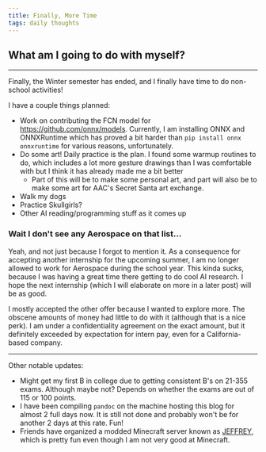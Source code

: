 ```yaml
---
title: Finally, More Time
tags: daily thoughts
---
```


## What am I going to do with myself?

<hr/>

Finally, the Winter semester has ended, and I finally have time to do non-school
activities!

I have a couple things planned:

- Work on contributing the FCN model for <https://github.com/onnx/models>.
  Currently, I am installing ONNX and ONNXRuntime which has proved a bit harder
  than `pip install onnx onnxruntime` for various reasons, unfortunately.
- Do some art! Daily practice is the plan. I found some warmup routines to do,
  which includes a lot more gesture drawings than I was comfortable with but I
  think it has already made me a bit better
  - Part of this will be to make some personal art, and part will also be to
    make some art for AAC's Secret Santa art exchange.
- Walk my dogs
- Practice Skullgirls?
- Other AI reading/programming stuff as it comes up

### Wait I don't see any Aerospace on that list...

Yeah, and not just because I forgot to mention it. As a consequence for
accepting another internship for the upcoming summer, I am no longer allowed to
work for Aerospace during the school year. This kinda sucks, because I was
having a great time there getting to do cool AI research. I hope the next
internship (which I will elaborate on more in a later post) will be as good.

I mostly accepted the other offer because I wanted to explore more. The
obscene amounts of money had little to do with it (although that is a nice
perk). I am under a confidentiality agreement on the exact amount, but it
definitely exceeded by expectation for intern pay, even for a California-based
company.

<hr/>

Other notable updates:

- Might get my first B in college due to getting consistent B's on 21-355 exams.
  Although maybe not? Depends on whether the exams are out of 115 or 100 points.
- I have been compiling `pandoc` on the machine hosting this blog for almost 2
  full days now. It is still not done and probably won't be for another 2 days
  at this rate. Fun!
- Friends have organized a modded Minecraft server known as [JEFFREY](https://gitlab.com/1F335/modpackman/-/tree/JEFFREY-3),
  which is pretty fun even though I am not very good at Minecraft.
